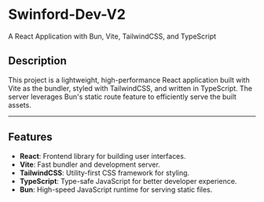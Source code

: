 # Swinford-Dev-V2
A React Application with Bun, Vite, TailwindCSS, and TypeScript

## Description
This project is a lightweight, high-performance React application built with Vite as the bundler, styled with TailwindCSS, and written in TypeScript. The server leverages Bun's static route feature to efficiently serve the built assets.

---

## Features
- **React**: Frontend library for building user interfaces.
- **Vite**: Fast bundler and development server.
- **TailwindCSS**: Utility-first CSS framework for styling.
- **TypeScript**: Type-safe JavaScript for better developer experience.
- **Bun**: High-speed JavaScript runtime for serving static files.
